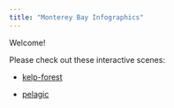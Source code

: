 ```yaml
---
title: "Monterey Bay Infographics"
---
```


Welcome!

Please check out these interactive scenes:

- [kelp-forest](kelp-forest.html)

- [pelagic](pelagic.html)

